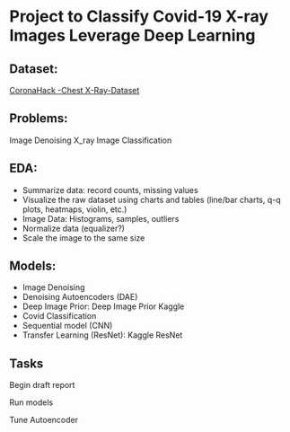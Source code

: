 # Project to Classify Covid-19 X-ray Images Leverage Deep Learning

## Dataset:

[CoronaHack -Chest X-Ray-Dataset](https://www.kaggle.com/datasets/praveengovi/coronahack-chest-xraydataset)

## Problems:

Image Denoising
X_ray Image Classification

## EDA:

- Summarize data: record counts, missing values
- Visualize the raw dataset using charts and tables (line/bar charts, q-q plots, heatmaps, violin, etc.)
- Image Data: Histograms, samples, outliers
- Normalize data (equalizer?)
- Scale the image to the same size

## Models:

- Image Denoising
- Denoising Autoencoders (DAE)
- Deep Image Prior: Deep Image Prior Kaggle
- Covid Classification
- Sequential model (CNN)
- Transfer Learning (ResNet): Kaggle ResNet

## Tasks

Begin draft report

Run models

Tune Autoencoder
